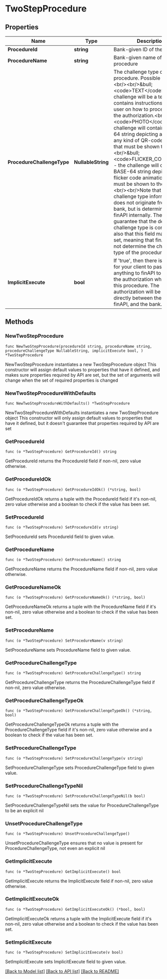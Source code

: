 # TwoStepProcedure

## Properties

Name | Type | Description | Notes
------------ | ------------- | ------------- | -------------
**ProcedureId** | **string** | Bank-given ID of the procedure | 
**ProcedureName** | **string** | Bank-given name of the procedure | 
**ProcedureChallengeType** | **NullableString** | The challenge type of the procedure. Possible values are:&lt;br/&gt;&lt;br/&gt;&amp;bull; &lt;code&gt;TEXT&lt;/code&gt; - the challenge will be a text that contains instructions for the user on how to proceed with the authorization.&lt;br/&gt;&amp;bull; &lt;code&gt;PHOTO&lt;/code&gt; - the challenge will contain a BASE-64 string depicting a photo (or any kind of QR-code-like data) that must be shown to the user.&lt;br/&gt;&amp;bull; &lt;code&gt;FLICKER_CODE&lt;/code&gt; - the challenge will contain a BASE-64 string depicting a flicker code animation that must be shown to the user.&lt;br/&gt;&lt;br/&gt;Note that this challenge type information does not originate from the bank, but is determined by finAPI internally. There is no guarantee that the determined challenge type is correct. Note also that this field may not be set, meaning that finAPI could not determine the challenge type of the procedure. | 
**ImplicitExecute** | **bool** | If &#39;true&#39;, then there is no need for your client to pass back anything to finAPI to continue the authorization when using this procedure. The authorization will be dealt with directly between the user, finAPI, and the bank. | 

## Methods

### NewTwoStepProcedure

`func NewTwoStepProcedure(procedureId string, procedureName string, procedureChallengeType NullableString, implicitExecute bool, ) *TwoStepProcedure`

NewTwoStepProcedure instantiates a new TwoStepProcedure object
This constructor will assign default values to properties that have it defined,
and makes sure properties required by API are set, but the set of arguments
will change when the set of required properties is changed

### NewTwoStepProcedureWithDefaults

`func NewTwoStepProcedureWithDefaults() *TwoStepProcedure`

NewTwoStepProcedureWithDefaults instantiates a new TwoStepProcedure object
This constructor will only assign default values to properties that have it defined,
but it doesn't guarantee that properties required by API are set

### GetProcedureId

`func (o *TwoStepProcedure) GetProcedureId() string`

GetProcedureId returns the ProcedureId field if non-nil, zero value otherwise.

### GetProcedureIdOk

`func (o *TwoStepProcedure) GetProcedureIdOk() (*string, bool)`

GetProcedureIdOk returns a tuple with the ProcedureId field if it's non-nil, zero value otherwise
and a boolean to check if the value has been set.

### SetProcedureId

`func (o *TwoStepProcedure) SetProcedureId(v string)`

SetProcedureId sets ProcedureId field to given value.


### GetProcedureName

`func (o *TwoStepProcedure) GetProcedureName() string`

GetProcedureName returns the ProcedureName field if non-nil, zero value otherwise.

### GetProcedureNameOk

`func (o *TwoStepProcedure) GetProcedureNameOk() (*string, bool)`

GetProcedureNameOk returns a tuple with the ProcedureName field if it's non-nil, zero value otherwise
and a boolean to check if the value has been set.

### SetProcedureName

`func (o *TwoStepProcedure) SetProcedureName(v string)`

SetProcedureName sets ProcedureName field to given value.


### GetProcedureChallengeType

`func (o *TwoStepProcedure) GetProcedureChallengeType() string`

GetProcedureChallengeType returns the ProcedureChallengeType field if non-nil, zero value otherwise.

### GetProcedureChallengeTypeOk

`func (o *TwoStepProcedure) GetProcedureChallengeTypeOk() (*string, bool)`

GetProcedureChallengeTypeOk returns a tuple with the ProcedureChallengeType field if it's non-nil, zero value otherwise
and a boolean to check if the value has been set.

### SetProcedureChallengeType

`func (o *TwoStepProcedure) SetProcedureChallengeType(v string)`

SetProcedureChallengeType sets ProcedureChallengeType field to given value.


### SetProcedureChallengeTypeNil

`func (o *TwoStepProcedure) SetProcedureChallengeTypeNil(b bool)`

 SetProcedureChallengeTypeNil sets the value for ProcedureChallengeType to be an explicit nil

### UnsetProcedureChallengeType
`func (o *TwoStepProcedure) UnsetProcedureChallengeType()`

UnsetProcedureChallengeType ensures that no value is present for ProcedureChallengeType, not even an explicit nil
### GetImplicitExecute

`func (o *TwoStepProcedure) GetImplicitExecute() bool`

GetImplicitExecute returns the ImplicitExecute field if non-nil, zero value otherwise.

### GetImplicitExecuteOk

`func (o *TwoStepProcedure) GetImplicitExecuteOk() (*bool, bool)`

GetImplicitExecuteOk returns a tuple with the ImplicitExecute field if it's non-nil, zero value otherwise
and a boolean to check if the value has been set.

### SetImplicitExecute

`func (o *TwoStepProcedure) SetImplicitExecute(v bool)`

SetImplicitExecute sets ImplicitExecute field to given value.



[[Back to Model list]](../README.md#documentation-for-models) [[Back to API list]](../README.md#documentation-for-api-endpoints) [[Back to README]](../README.md)


